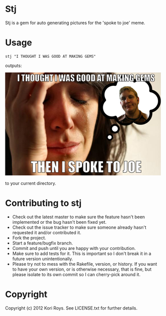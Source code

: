 # Stj

Stj is a gem for auto generating pictures for the 'spoke to joe' meme.

# Usage

    stj "I THOUGHT I WAS GOOD AT MAKING GEMS"

outputs:

<img src="https://github.com/koriroys/stj/blob/master/lib/stj/images/tistj_i_thought_i_was_good_at_making_gems.jpg">

to your current directory.

# Contributing to stj
 
* Check out the latest master to make sure the feature hasn't been implemented or the bug hasn't been fixed yet.
* Check out the issue tracker to make sure someone already hasn't requested it and/or contributed it.
* Fork the project.
* Start a feature/bugfix branch.
* Commit and push until you are happy with your contribution.
* Make sure to add tests for it. This is important so I don't break it in a future version unintentionally.
* Please try not to mess with the Rakefile, version, or history. If you want to have your own version, or is otherwise necessary, that is fine, but please isolate to its own commit so I can cherry-pick around it.

# Copyright

Copyright (c) 2012 Kori Roys. See LICENSE.txt for
further details.